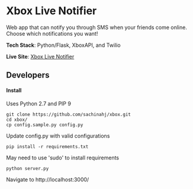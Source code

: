 # Xbox Live Notifier

Web app that can notify you through SMS when your friends come online. Choose which notifications you want!

**Tech Stack**: Python/Flask, XboxAPI, and Twilio

**Live Site**: <a href="http://54.173.236.34/">Xbox Live Notifier</a>

## Developers
#### Install
Uses Python 2.7 and PIP 9

    git clone https://github.com/sachinahj/xbox.git
    cd xbox/
    cp config.sample.py config.py

Update config.py with valid configurations

    pip install -r requirements.txt

May need to use 'sudo' to install requirements

    python server.py

Navigate to http://localhost:3000/
